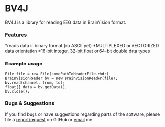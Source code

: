 # BV4J #

BV4J is a library for reading EEG data in BrainVision format. 

### Features ###
*reads data in binary format (no ASCII yet)
*MULTIPLEXED or VECTORIZED data orientation
*16-bit integer, 32-bit float or 64-bit double data types

### Example usage ###
	File file = new File(somePathToHeaderFile.vhdr)
	BrainVisionReader bv = new BrainVisionReader(file);
	bv.read(channel, from, to);
	float[] data = bv.getData();
	bv.close();


### Bugs & Suggestions ###
If you find bugs or have suggestions regarding parts of the software, please file a [report/request](https://github.com/xuser/bv4j/issues) on GitHub or [email](weigenand@inb.uni-luebeck.de) me.


